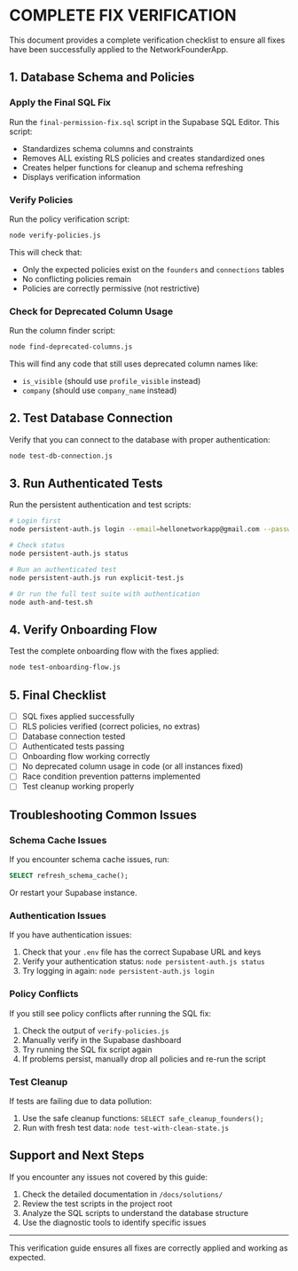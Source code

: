 # COMPLETE FIX VERIFICATION

This document provides a complete verification checklist to ensure all fixes have been successfully applied to the NetworkFounderApp.

## 1. Database Schema and Policies

### Apply the Final SQL Fix
Run the `final-permission-fix.sql` script in the Supabase SQL Editor. This script:
- Standardizes schema columns and constraints
- Removes ALL existing RLS policies and creates standardized ones
- Creates helper functions for cleanup and schema refreshing
- Displays verification information

### Verify Policies
Run the policy verification script:
```bash
node verify-policies.js
```

This will check that:
- Only the expected policies exist on the `founders` and `connections` tables
- No conflicting policies remain
- Policies are correctly permissive (not restrictive)

### Check for Deprecated Column Usage
Run the column finder script:
```bash
node find-deprecated-columns.js
```

This will find any code that still uses deprecated column names like:
- `is_visible` (should use `profile_visible` instead)
- `company` (should use `company_name` instead)

## 2. Test Database Connection

Verify that you can connect to the database with proper authentication:
```bash
node test-db-connection.js
```

## 3. Run Authenticated Tests

Run the persistent authentication and test scripts:
```bash
# Login first
node persistent-auth.js login --email=hellonetworkapp@gmail.com --password=Franckie22

# Check status
node persistent-auth.js status

# Run an authenticated test
node persistent-auth.js run explicit-test.js

# Or run the full test suite with authentication
node auth-and-test.sh
```

## 4. Verify Onboarding Flow

Test the complete onboarding flow with the fixes applied:
```bash
node test-onboarding-flow.js
```

## 5. Final Checklist

- [ ] SQL fixes applied successfully
- [ ] RLS policies verified (correct policies, no extras)
- [ ] Database connection tested
- [ ] Authenticated tests passing
- [ ] Onboarding flow working correctly
- [ ] No deprecated column usage in code (or all instances fixed)
- [ ] Race condition prevention patterns implemented
- [ ] Test cleanup working properly

## Troubleshooting Common Issues

### Schema Cache Issues
If you encounter schema cache issues, run:
```sql
SELECT refresh_schema_cache();
```

Or restart your Supabase instance.

### Authentication Issues
If you have authentication issues:
1. Check that your `.env` file has the correct Supabase URL and keys
2. Verify your authentication status: `node persistent-auth.js status`
3. Try logging in again: `node persistent-auth.js login`

### Policy Conflicts
If you still see policy conflicts after running the SQL fix:
1. Check the output of `verify-policies.js`
2. Manually verify in the Supabase dashboard
3. Try running the SQL fix script again
4. If problems persist, manually drop all policies and re-run the script

### Test Cleanup
If tests are failing due to data pollution:
1. Use the safe cleanup functions: `SELECT safe_cleanup_founders();`
2. Run with fresh test data: `node test-with-clean-state.js`

## Support and Next Steps

If you encounter any issues not covered by this guide:
1. Check the detailed documentation in `/docs/solutions/`
2. Review the test scripts in the project root
3. Analyze the SQL scripts to understand the database structure
4. Use the diagnostic tools to identify specific issues

---

This verification guide ensures all fixes are correctly applied and working as expected.
